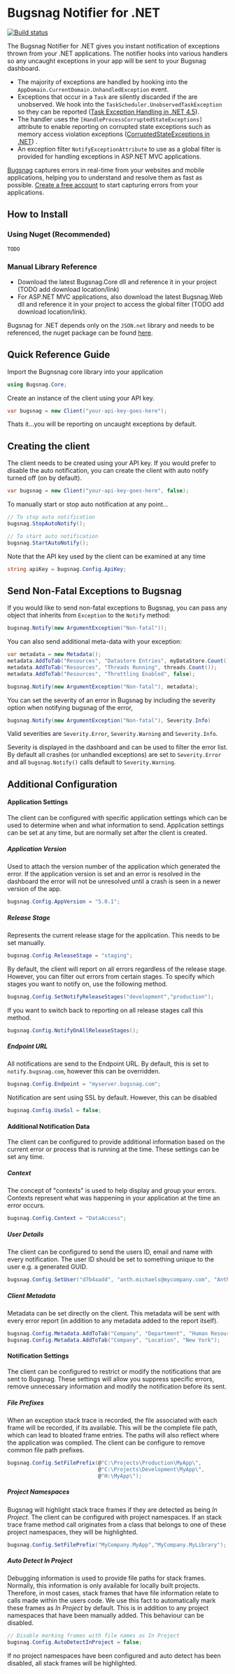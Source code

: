 Bugsnag Notifier for .NET
===========

[![Build status](https://ci.appveyor.com/api/projects/status/mbeihwth6o30h329?svg=true)](https://ci.appveyor.com/project/CodeHex/bugsnag-net)

The Bugsnag Notifier for .NET gives you instant notification of exceptions thrown from your .NET applications. The notifier hooks into various handlers so any uncaught exceptions in your app will be sent to your Bugsnag dashboard.

- The majority of exceptions are handled by hooking into the `AppDomain.CurrentDomain.UnhandledException` event.
- Exceptions that occur in a `Task` are silently discarded if the are unobserved. We hook into the `TaskScheduler.UnobservedTaskException` so they can be reported ([Task Exception Handling in .NET 4.5](http://blogs.msdn.com/b/pfxteam/archive/2011/09/28/task-exception-handling-in-net-4-5.aspx)).
- The handler uses the `[HandleProcessCorruptedStateExceptions]` attribute to enable reporting on corrupted state exceptions such as memory access violation exceptions ([CorruptedStateExceptions in .NET](http://dailydotnettips.com/2013/09/23/corruptedstateexceptions-in-net-a-way-to-handle/)) .
- An exception filter `NotifyExceptionAttribute` to use as a global filter is provided for handling exceptions in ASP.NET MVC applications.

[Bugsnag](https://bugsnag.com) captures errors in real-time from your websites and mobile applications, helping you to understand and resolve them as fast as possible. [Create a free account](https://bugsnag.com) to start capturing errors from your applications.

How to Install
--------------
### Using Nuget (Recommended)
    TODO

### Manual Library Reference

- Download the latest Bugsnag.Core dll and reference it in your project (TODO add download location/link)
- For ASP.NET MVC applications, also download the latest Bugsnag.Web dll and reference it in your project to
access the global filter (TODO add download location/link).

Bugsnag for .NET depends only on the `JSON.net` library and needs to be referenced, the nuget package can be found [here](https://www.nuget.org/packages/Newtonsoft.Json/).

Quick Reference Guide
---------------------
Import the Bugnsnag core library into your application
```c#
using Bugsnag.Core;
```
Create an instance of the client using your API key.
```c#
var bugsnag = new Client("your-api-key-goes-here");
```
Thats it...you will be reporting on uncaught exceptions by default.

Creating the client
---------------------
The client needs to be created using your API key. If you would prefer to disable the auto notification, you can create the client with auto notify turned off (on by default).
```c#
var bugsnag = new Client("your-api-key-goes-here", false);
```
To manually start or stop auto notification at any point...
```c#
// To stop auto notification
bugsnag.StopAutoNotify();

// To start auto notification
bugsnag.StartAutoNotify();
```
Note that the API key used by the client can be examined at any time
```c#
string apiKey = bugsnag.Config.ApiKey;
```

Send Non-Fatal Exceptions to Bugsnag
------------------------------------

If you would like to send non-fatal exceptions to Bugsnag, you can pass any
object that inherits from `Exception` to the `Notify` method:

```c#
bugsnag.Notify(new ArgumentException("Non-fatal"));
```
You can also send additional meta-data with your exception:
```c#
var metadata = new Metadata();
metadata.AddToTab("Resources", "Datastore Entries", myDataStore.Count());
metadata.AddToTab("Resources", "Threads Running", threads.Count());
metadata.AddToTab("Resources", "Throttling Enabled", false);

bugsnag.Notify(new ArgumentException("Non-fatal"), metadata);
```
You can set the severity of an error in Bugsnag by including the severity option when
notifying bugsnag of the error,
```c#
bugsnag.Notify(new ArgumentException("Non-fatal"), Severity.Info)
```
Valid severities are `Severity.Error`, `Severity.Warning` and `Severity.Info`.

Severity is displayed in the dashboard and can be used to filter the error list.
By default all crashes (or unhandled exceptions) are set to `Severity.Error` and all
`bugsnag.Notify()` calls default to `Severity.Warning`.

Additional Configuration
------------------------
#### Application Settings
The client can be configured with specific application settings which can be used to determine when and what information to send. Application settings can be set at any time, but are normally set after the client is created.

##### Application Version
Used to attach the version number of the application which generated the error. If the application version is set and an error is resolved in the dashboard the error will not be unresolved until a crash is seen in a newer version of the app.
```c#
bugsnag.Config.AppVersion = "5.0.1";
```

##### Release Stage
Represents the current release stage for the application. This needs to be set manually.
```c#
bugsnag.Config.ReleaseStage = "staging";
```
By default, the client will report on all errors regardless of the release stage. However, you can filter out errors from certain stages. To specify which stages you want to notify on, use the following method.
```c#
bugsnag.Config.SetNotifyReleaseStages("development","production");
```
If you want to switch back to reporting on all release stages call this method.
```c#
bugsnag.Config.NotifyOnAllReleaseStages();
```

#####  Endpoint URL
All notifications are send to the Endpoint URL. By default, this is set to `notify.bugsnag.com`, however this can be overridden.
```c#
bugsnag.Config.Endpoint = "myserver.bugsnag.com";
```
Notification are sent using SSL by default. However, this can be disabled
```c#
bugsnag.Config.UseSsl = false;
```

#### Additional Notification Data
The client can be configured to provide additional information based on the current error or process that is running at the time. These settings can be set any time.

##### Context
The concept of "contexts" is used to help display and group your errors. Contexts represent what was happening in your application at the time an error occurs.
```c#
bugsnag.Config.Context = "DataAccess";
```

##### User Details
The client can be configured to send the users ID, email and name with every notification. The user ID should be set to something unique to the user e.g. a generated GUID.
```c#
bugsnag.Config.SetUser("d7b4aadd", "anth.michaels@mycompany.com", "Anthony Michaels");
```

##### Client Metadata
Metadata can be set directly on the client. This metadata will be sent with every error report (in addition to any metadata added to the report itself).
```c#
bugsnag.Config.Metadata.AddToTab("Company", "Department", "Human Resources");
bugsnag.Config.Metadata.AddToTab("Company", "Location", "New York");
```

#### Notification Settings
The client can be configured to restrict or modify the notifications that are sent to Bugsnag. These settings will allow you suppress specific errors, remove unnecessary information and modify the notification before its sent.

##### File Prefixes
When an exception stack trace is recorded, the file associated with each frame will be recorded, if its available. This will be the complete file path, which can lead to bloated frame entries. The paths will also reflect where the application was complied. The client can be configure to remove common file path prefixes.
```c#
bugsnag.Config.SetFilePrefix(@"C:\Projects\Production\MyApp\",
                             @"C:\Projects\Development\MyApp\",
                             @"H:\MyApp\");
```
##### Project Namespaces
Bugsnag will highlight stack trace frames if they are detected as being *In Project*. The client can be configured with project namespaces. If an stack trace frame method call originates from a class that belongs to one of these project namespaces, they will be highlighted.
```c#
bugsnag.Config.SetFilePrefix("MyCompany.MyApp","MyCompany.MyLibrary");
```
##### Auto Detect In Project
Debugging information is used to provide file paths for stack frames. Normally, this information is only available for locally built projects. Therefore, in most cases, stack frames that have file information relate to calls made within the users code. We use this fact to automatically mark these frames as *In Project* by default. This is in addition to any project namespaces that have been manually added. This behaviour can be disabled.
```c#
// Disable marking frames with file names as In Project
bugsnag.Config.AutoDetectInProject = false;
```
If no project namespaces have been configured and auto detect has been disabled, all stack frames will be highlighted.

